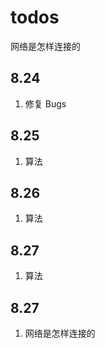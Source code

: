 # todos

网络是怎样连接的

## 8.24

1. 修复 Bugs

## 8.25

1. 算法

## 8.26

1. 算法

## 8.27

1. 算法

## 8.27

1. 网络是怎样连接的
